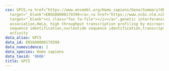 ```yaml
---
csv: GPC5,<a href="https://www.ensembl.org/Homo_sapiens/Gene/Summary?db=core;g=ENSG00000179399"
  target="_blank">ENSG00000179399</a>,<a href="https://www.ncbi.nlm.nih.gov/pubmed/17216044"
  target="_blank"><i class="fas fa-file"></i></a>",genetic interference,functional
  association,HeLa, high throughput transcription profiling by microarray,nucleotide
  sequence identification,nucleotide sequence identification,transcriptional regulation,down-regulates
  activity
data_alias: GPC5
data_id: ENSG00000179399
data_numevidence: 1
data_species: Homo sapiens
data_taxid: '9606'
title: GPC5
---
```

